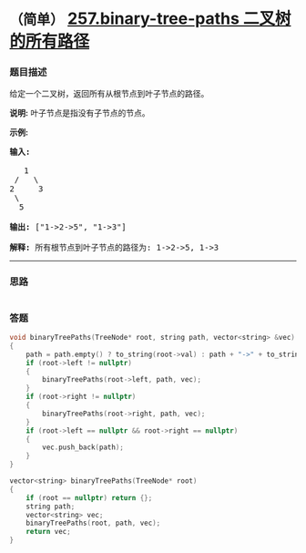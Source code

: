 # `（简单）` [257.binary-tree-paths 二叉树的所有路径](https://leetcode-cn.com/problems/binary-tree-paths/)

### 题目描述
<p>给定一个二叉树，返回所有从根节点到叶子节点的路径。</p>

<p><strong>说明:</strong>&nbsp;叶子节点是指没有子节点的节点。</p>

<p><strong>示例:</strong></p>

<pre><strong>输入:</strong>

   1
 /   \
2     3
 \
  5

<strong>输出:</strong> ["1-&gt;2-&gt;5", "1-&gt;3"]

<strong>解释:</strong> 所有根节点到叶子节点的路径为: 1-&gt;2-&gt;5, 1-&gt;3</pre>


---
### 思路
```
```

### 答题
``` C++
void binaryTreePaths(TreeNode* root, string path, vector<string> &vec)
{
	path = path.empty() ? to_string(root->val) : path + "->" + to_string(root->val);
	if (root->left != nullptr)
	{
		binaryTreePaths(root->left, path, vec);
	}
	if (root->right != nullptr)
	{
		binaryTreePaths(root->right, path, vec);
	}
	if (root->left == nullptr && root->right == nullptr)
	{
		vec.push_back(path);
	}
}

vector<string> binaryTreePaths(TreeNode* root) 
{
	if (root == nullptr) return {};
	string path;
	vector<string> vec;
	binaryTreePaths(root, path, vec);
	return vec;
}
```

